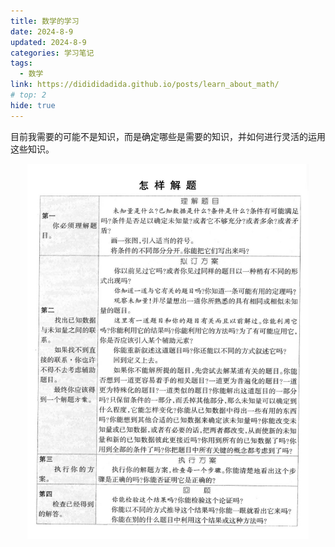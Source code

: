 ```yaml
---
title: 数学的学习
date: 2024-8-9
updated: 2024-8-9
categories: 学习笔记
tags:
  - 数学
link: https://didididadida.github.io/posts/learn_about_math/
# top: 2
hide: true
---
```

目前我需要的可能不是知识，而是确定哪些是需要的知识，并如何进行灵活的运用这些知识。


 <div align=center><img src="./picture/how_to_solve.jpg" describe= "如何解题" width=450 height=600></div>

